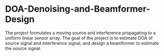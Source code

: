 # DOA-Denoising-and-Beamformer-Design
The project formulates a moving source and interference propagating to a uniform linear sensor array.
The goal of the project is to estimate DOA of source signal and interference signal, and design a beamformer to estimate the source signal.
